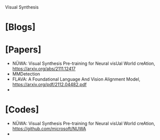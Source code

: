Visual Synthesis

# [Blogs]


# [Papers]
+ NÜWA: Visual Synthesis Pre-training for Neural visUal World creAtion, https://arxiv.org/abs/2111.12417
+ MMDetection
+ FLAVA: A Foundational Language And Vision Alignment Model, https://arxiv.org/pdf/2112.04482.pdf
+ 


# [Codes]
+ NÜWA: Visual Synthesis Pre-training for Neural visUal World creAtion, https://github.com/microsoft/NUWA
+ 
